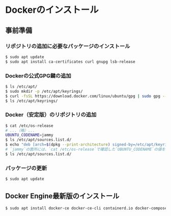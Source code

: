 # Dockerのインストール

## 事前準備

### リポジトリの追加に必要なパッケージのインストール
```bash
$ sudo apt update
$ sudo apt install ca-certificates curl gnupg lsb-release
```

### Dockerの公式GPG鍵の追加
```bash
$ ls /etc/apt/
$ sudo mkdir -p /etc/apt/keyrings/
$ curl -fsSL https://download.docker.com/linux/ubuntu/gpg | sudo gpg --dearmor -o /etc/apt/keyrings/docker.gpg
$ ls /etc/apt/keyrings/
```

### Docker（安定版）のリポジトリの追加
```bash
$ cat /etc/os-release
# ...（略）...
UBUNTU_CODENAME=jammy
$ ls /etc/apt/sources.list.d/
$ echo "deb [arch=$(dpkg --print-architecture) signed-by=/etc/apt/keyrings/docker.gpg] https://download.docker.com/linux/ubuntu jammy stable" | sudo tee /etc/apt/sources.list.d/docker.list > /dev/null
# `jammy`の箇所には、`cat /etc/os-release`で確認した`UBUNTU_CODENAME`の値を指定する。
$ ls /etc/apt/sources.list.d/
```

### パッケージの更新
```bash
$ sudo apt update
```

## Docker Engine最新版のインストール
```bash
$ sudo apt install docker-ce docker-ce-cli containerd.io docker-compose-plugin
```
